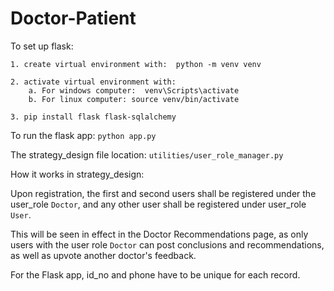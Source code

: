 # Doctor-Patient


To set up flask:

    1. create virtual environment with:  python -m venv venv

    2. activate virtual environment with: 
        a. For windows computer:  venv\Scripts\activate
        b. For linux computer: source venv/bin/activate

    3. pip install flask flask-sqlalchemy

To run the flask app:   `python app.py`

The strategy_design file location:   `utilities/user_role_manager.py`


How it works in strategy_design:

Upon registration, the first and second users shall be registered under the user_role `Doctor`, and any other user shall be registered under user_role `User`.

This will be seen in effect in the Doctor Recommendations page, as only users with the user role `Doctor` can post conclusions and recommendations, as well as upvote another doctor's feedback.

For the Flask app,  id_no and phone have to be unique for each record.